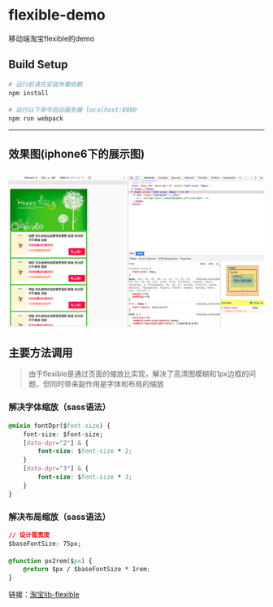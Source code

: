 # flexible-demo
移动端淘宝flexible的demo

## Build Setup

``` bash
# 运行前请先安装所需依赖
npm install

# 运行以下命令启动服务器 localhost:8080
npm run webpack
```

---
## 效果图(iphone6下的展示图)
![image](./iphone6.png)
---

## 主要方法调用
> 由于flexible是通过页面的缩放比实现，解决了高清图模糊和1px边框的问题，但同时带来副作用是字体和布局的缩放

### 解决字体缩放（sass语法）
```css
@mixin fontDpr($font-size) {
    font-size: $font-size;
    [data-dpr="2"] & {
        font-size: $font-size * 2;
    }
    [data-dpr="3"] & {
        font-size: $font-size * 3;
    }
}
```
### 解决布局缩放（sass语法）
```css
// 设计图宽度
$baseFontSize: 75px;

@function px2rem($px) {
  	@return $px / $baseFontSize * 1rem;
}
```

链接：[淘宝lib-flexible](https://github.com/amfe/lib-flexible)
